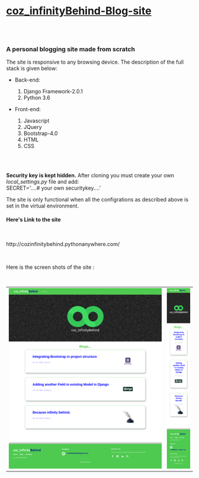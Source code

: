 <a href = "http://cozinfinitybehind.pythonanywhere.com/"><h1>coz_infinityBehind-Blog-site</h1></a><br><br>



<h3>A personal blogging site made from scratch</h3>
<p>The site is responsive to any browsing device. The description of the full stack is given below:</p>
<ul>
  <li>
    <dl> Back-end:</dl>
    <ol>
      <li>
        Django Framework-2.0.1
      </li>
      <li>
        Python 3.6
      </li>
    </ol>
  </li>
  
  <li>
    <dl> Front-end:</dl>
    <ol>
      <li>
        Javascript
      </li>
      <li>
        JQuery
      </li>
      <li>
        Bootstrap-4.0
      </li>
      <li>
        HTML
      </li>
      <li>
        CSS
      </li>
    </ol>
  </li>
</ul>

<br><br>
<p><b>Security key is kept hidden.</b> After cloning you must create your own <em>local_settings.py</em> file and add:
  <br>SECRET='....# your own securitykey....'<br>
 </p>
 <p>The site is only functional when all the configrations as described above is set in the virtual environment.</p>
 
 <h4>Here's Link to the site</h4><br>
<p> http://cozinfinitybehind.pythonanywhere.com/</p>
 <br>
 
 <p>Here is the screen shots of the site :<p><br>
  
  <table>
  <tr><td><img src="https://github.com/ron71/coz_infinityBehind-Blog-Site/blob/master/ScreenShots/Screen%20Shot%202018-10-17%20at%2007.38.33-fullpage.png"></td>
  <td>
    <img src="/ScreenShots/Screen%20Shot%202018-10-17%20at%2008.46.09-fullpage.png">
    </td>
  </tr>
  </table>
  
